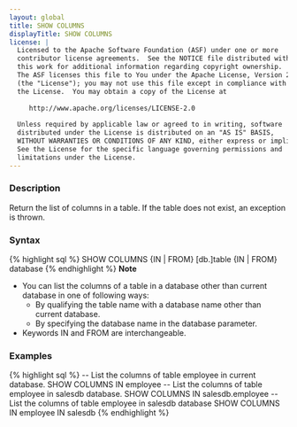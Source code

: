 ```yaml
---
layout: global
title: SHOW COLUMNS
displayTitle: SHOW COLUMNS
license: |
  Licensed to the Apache Software Foundation (ASF) under one or more
  contributor license agreements.  See the NOTICE file distributed with
  this work for additional information regarding copyright ownership.
  The ASF licenses this file to You under the Apache License, Version 2.0
  (the "License"); you may not use this file except in compliance with
  the License.  You may obtain a copy of the License at
 
     http://www.apache.org/licenses/LICENSE-2.0
 
  Unless required by applicable law or agreed to in writing, software
  distributed under the License is distributed on an "AS IS" BASIS,
  WITHOUT WARRANTIES OR CONDITIONS OF ANY KIND, either express or implied.
  See the License for the specific language governing permissions and
  limitations under the License.
---
```

### Description
Return the list of columns in a table. If the table does not exist, an exception is thrown.

### Syntax
{% highlight sql %}
SHOW COLUMNS {IN | FROM} [db.]table {IN | FROM} database
{% endhighlight %}
**Note**
- You can list the columns of a table in a database other than current database in one of following
ways:
  - By qualifying the table name with a database name other than current database.
  - By specifying the database name in the database parameter.
- Keywords IN and FROM are interchangeable.

### Examples
{% highlight sql %}
-- List the columns of table employee in current database.
SHOW COLUMNS IN employee
-- List the columns of table employee in salesdb database.
SHOW COLUMNS IN salesdb.employee
-- List the columns of table employee in salesdb database
SHOW COLUMNS IN employee IN salesdb
{% endhighlight %}
